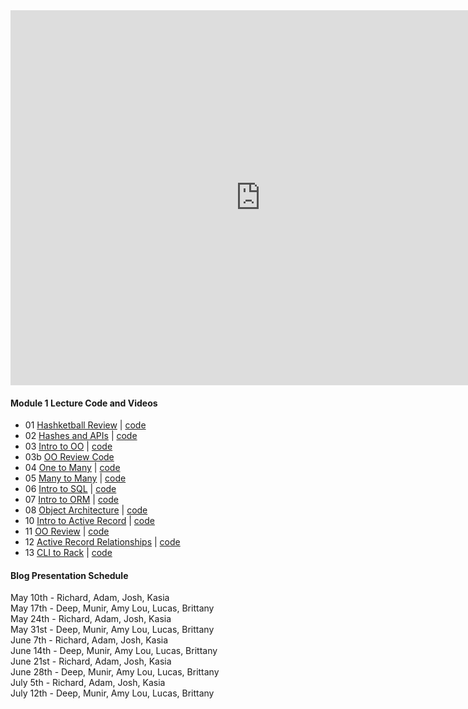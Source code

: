 <iframe src="https://calendar.google.com/calendar/b/1/embed?showPrint=0&amp;showTabs=0&amp;showCalendars=0&amp;mode=WEEK&amp;height=600&amp;wkst=1&amp;bgcolor=%23FFFFFF&amp;src=flatironschool.com_50tfj50t2i81q13cgoj6ri2tlo%40group.calendar.google.com&amp;color=%23B1365F&amp;ctz=America%2FNew_York" style="border-width:0" width="800" height="600" frameborder="0" scrolling="no"></iframe>

#### Module 1 Lecture Code and Videos

* 01 [Hashketball Review](https://youtu.be/MINUrRLCWtM) | [code](https://github.com/learn-co-students/dc-web-042318/tree/master/01-hasketball-review)  
* 02 [Hashes and APIs](https://youtu.be/F61WyHVPnfA) | [code](https://github.com/learn-co-students/dc-web-042318/tree/master/02-hashes-and-apis)
* 03 [Intro to OO](https://youtu.be/OJMkqWYjtFU) | [code](https://github.com/learn-co-students/dc-web-042318/tree/master/03-intro-to-oo)
* 03b [OO Review Code](https://github.com/learn-co-students/dc-web-042318/tree/master/05-oo-review)
* 04 [One to Many](https://www.youtube.com/watch?v=fugImeZxeKI) | [code](https://github.com/learn-co-students/dc-web-042318/tree/master/04-one-to-many)
* 05 [Many to Many](https://www.youtube.com/edit?o=U&video_id=OQHwDIFgir0) | [code](https://github.com/learn-co-students/dc-web-042318/tree/master/05-many-to-many)
* 06 [Intro to SQL](https://youtu.be/NMErFG7HZrs) | [code](https://github.com/learn-co-students/dc-web-042318/tree/master/06-intro-to-sql)  
* 07 [Intro to ORM](https://www.youtube.com/M75IxyRF2j0) | [code](https://github.com/learn-co-students/dc-web-042318/tree/master/07-intro-to-orms)
* 08 [Object Architecture](https://youtu.be/KW_cVEcmjMY) | [code](https://github.com/learn-co-students/dc-web-042318/tree/master/08-oo-architecture)  
* 10 [Intro to Active Record](https://www.youtube.com/watch?v=TOYFjiNsHZQ) | [code](https://github.com/learn-co-students/dc-web-042318/tree/master/10-intro-to-active-record)
* 11 [OO Review](https://youtu.be/XDj7BvNtT6Q) | [code](https://github.com/learn-co-students/dc-web-042318/tree/master/11-oo-review)
* 12 [Active Record Relationships](https://www.youtube.com/watch?v=Q1z-oCTIbdM) | [code](https://github.com/learn-co-students/dc-web-042318/tree/master/12-active-record-associations)
* 13 [CLI to Rack](https://www.youtube.com/watch?v=0EV5RQXmAYQ) | [code](https://github.com/learn-co-students/dc-web-042318/tree/master/13-cli-to-rack)


#### Blog Presentation Schedule

May 10th - Richard, Adam, Josh, Kasia   
May 17th - Deep, Munir, Amy Lou, Lucas, Brittany   
May 24th - Richard, Adam, Josh, Kasia   
May 31st - Deep, Munir, Amy Lou, Lucas, Brittany  
June 7th - Richard, Adam, Josh, Kasia  
June 14th - Deep, Munir, Amy Lou, Lucas, Brittany  
June 21st - Richard, Adam, Josh, Kasia  
June 28th - Deep, Munir, Amy Lou, Lucas, Brittany  
July 5th - Richard, Adam, Josh, Kasia  
July 12th - Deep, Munir, Amy Lou, Lucas, Brittany  
